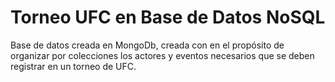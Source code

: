 # Torneo UFC en Base de Datos NoSQL
Base de datos creada en MongoDb, creada con en el propósito de organizar por colecciones los actores y eventos necesarios que se deben registrar en un torneo de UFC.
